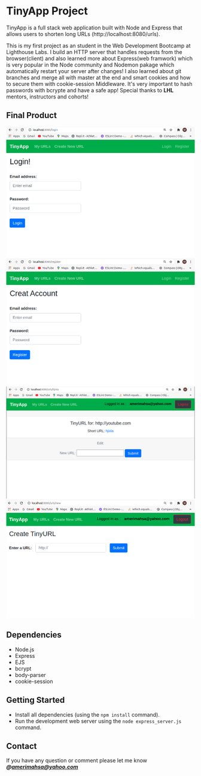 # TinyApp Project

TinyApp is a full stack web application built with Node and Express that allows users to shorten long URLs (http://localhost:8080/urls).

This is my first project as an student in the Web Development Bootcamp at Lighthouse Labs.
I build an HTTP server that handles requests from the browser(client) and also learned more about Express(web framwork) which is very popular in the Node community and Nodemon pakage which automatically restart your server after changes!
I also learned about git branches and merge all with master at the end and smart cookies and how to secure them with cookie-session Middleware. It's very important to hash passwords with bcrypte and have a safe app!
Special thanks to **LHL** mentors, instructors and cohorts!

## Final Product 

!["login page"](https://github.com/Mahsa1990a/tinyApp-New/blob/master/docs/login.png?raw=true)
!["register page"](https://github.com/Mahsa1990a/tinyApp-New/blob/master/docs/register.png?raw=true)
!["shortURL"](https://github.com/Mahsa1990a/tinyApp-New/blob/master/docs/urls.shorturl.png?raw=true)
!["creat new URL"](https://github.com/Mahsa1990a/tinyApp-New/blob/master/docs/creat%20new%20url.png?raw=true)

## Dependencies

- Node.js
- Express
- EJS
- bcrypt
- body-parser
- cookie-session

## Getting Started

- Install all dependencies (using the `npm install` command).
- Run the development web server using the `node express_server.js` command.

## Contact
If you have any question or comment please let me know ***@amerimahsa@yahoo.com***